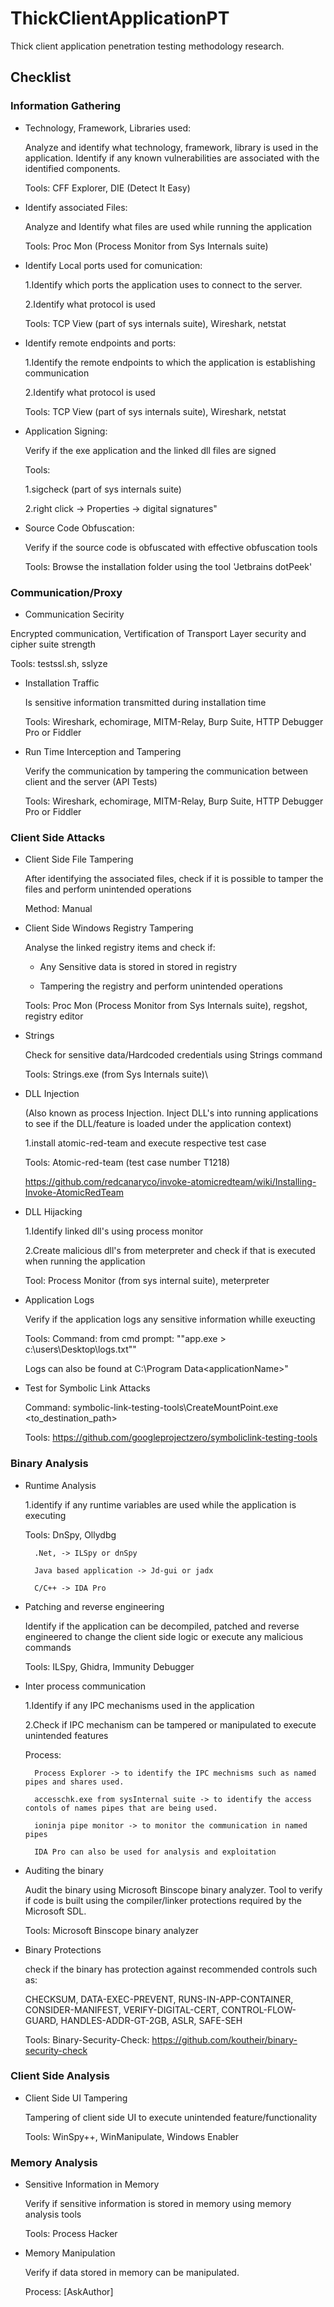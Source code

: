 # ThickClientApplicationPT
Thick client application penetration testing methodology research.

## Checklist

### Information Gathering

* Technology, Framework, Libraries used:

    Analyze and identify what technology, framework, library is used in the application. Identify if any known vulnerabilities are associated with the identified components.

  Tools: CFF Explorer, DIE (Detect It Easy)

* Identify associated Files:

  Analyze and Identify what files are used while running the application
  
  Tools: Proc Mon (Process Monitor from Sys Internals suite)
  
* Identify Local ports used for comunication:

  1.Identify which ports the application uses to connect to the server.
  
  2.Identify what protocol is used

  Tools: TCP View (part of sys internals suite), Wireshark, netstat


* Identify remote endpoints and ports:

  1.Identify the remote endpoints to which the application is establishing communication
  
  2.Identify what protocol is used

  Tools: TCP View (part of sys internals suite), Wireshark, netstat

* Application Signing:

  Verify if the exe application and the linked dll files are signed

  Tools:
  
  1.sigcheck (part of sys internals suite)
  
  2.right click -> Properties -> digital signatures"

* Source Code Obfuscation:

  Verify if the source code is obfuscated with effective obfuscation tools

  Tools:
  Browse the installation folder using the tool 'Jetbrains dotPeek'
  
### Communication/Proxy

* Communication Secirity

Encrypted communication, Vertification of Transport Layer security and cipher suite strength

 Tools: testssl.sh, sslyze

* Installation Traffic

	Is sensitive information transmitted during installation time
    
	Tools: Wireshark, echomirage, MITM-Relay, Burp Suite, HTTP Debugger Pro or Fiddler

* Run Time Interception and Tampering

	Verify the communication by tampering the communication between client and the server (API Tests)
    
	Tools: Wireshark, echomirage, MITM-Relay, Burp Suite, HTTP Debugger Pro or Fiddler
    
### Client Side Attacks

* Client Side File Tampering

	After identifying the associated files, check if it is possible to tamper the files and perform unintended operations

	Method: Manual

* Client Side Windows Registry Tampering

	Analyse the linked registry items and check if:

	* Any Sensitive data is stored in stored in registry

	* Tampering the registry and perform unintended operations

	Tools: Proc Mon (Process Monitor from Sys Internals suite), regshot, registry editor

* Strings

	Check for sensitive data/Hardcoded credentials using Strings command

	Tools: Strings.exe (from Sys Internals suite)\

* DLL Injection

	(Also known as process Injection. Inject DLL's into running applications to see if the DLL/feature is loaded under the application context)

	1.install atomic-red-team and execute respective test case

	Tools: Atomic-red-team (test case number T1218)<AskAuthor>

	https://github.com/redcanaryco/invoke-atomicredteam/wiki/Installing-Invoke-AtomicRedTeam

* DLL Hijacking

	1.Identify linked dll's using process monitor

	2.Create malicious dll's from meterpreter and check if that is executed when running the application

	Tool: Process Monitor (from sys internal suite), meterpreter

* Application Logs

	Verify if the application logs any sensitive information whille exeucting

	Tools: Command: from cmd prompt: ""app.exe > c:\users\Desktop\logs.txt""

	Logs can also be found at C:\Program Data\<applicationName>\"

* Test for Symbolic Link Attacks

	Command: symbolic-link-testing-tools\CreateMountPoint.exe <sourcepath> <to_destination_path>

	Tools: https://github.com/googleprojectzero/symboliclink-testing-tools

### Binary Analysis

* Runtime Analysis

	1.identify if any runtime variables are used while the application is executing

	Tools: DnSpy, Ollydbg

		.Net, -> ILSpy or dnSpy

		Java based application -> Jd-gui or jadx

		C/C++ -> IDA Pro

* Patching and reverse engineering

	Identify if the application can be decompiled, patched and reverse engineered to change the client side logic or execute any malicious commands

	Tools: ILSpy, Ghidra, Immunity Debugger

* Inter process communication

	1.Identify if any IPC mechanisms used in the application

	2.Check if IPC mechanism can be tampered or manipulated to execute unintended features

	Process:

		Process Explorer -> to identify the IPC mechnisms such as named pipes and shares used.

		accesschk.exe from sysInternal suite -> to identify the access contols of names pipes that are being used.

		ioninja pipe monitor -> to monitor the communication in named pipes

		IDA Pro can also be used for analysis and exploitation

* Auditing the binary

	Audit the binary using Microsoft Binscope binary analyzer. Tool to verify if code is built using the compiler/linker protections required by the Microsoft SDL.

	Tools: Microsoft Binscope binary analyzer

* Binary Protections

	check if the binary has protection against recommended controls such as:

	CHECKSUM, DATA-EXEC-PREVENT, RUNS-IN-APP-CONTAINER, CONSIDER-MANIFEST, VERIFY-DIGITAL-CERT, CONTROL-FLOW-GUARD, HANDLES-ADDR-GT-2GB, ASLR, SAFE-SEH

	Tools: Binary-Security-Check: https://github.com/koutheir/binary-security-check

### Client Side Analysis

* Client Side UI Tampering

	Tampering of client side UI to execute unintended feature/functionality

	Tools: WinSpy++, WinManipulate, Windows Enabler

### Memory Analysis

* Sensitive Information in Memory

	Verify if sensitive information is stored in memory using memory analysis tools

	Tools: Process Hacker

* Memory Manipulation

	Verify if data stored in memory can be manipulated.

	Process: <pending>[AskAuthor]
